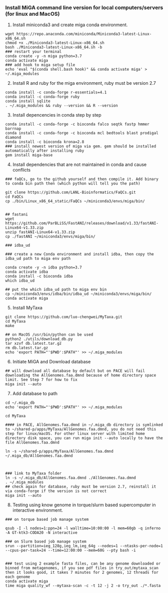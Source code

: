 ### Install MiGA command line version for local computers/servers (for linux and MacOS)
1. Install miniconda3 and create miga conda environment.
```
wget https://repo.anaconda.com/miniconda/Miniconda3-latest-Linux-x86_64.sh
chmod +x ./Miniconda3-latest-Linux-x86_64.sh
bash ./Miniconda3-latest-Linux-x86_64.sh -b
### restart your terminal
conda create -y -n miga python=3.7
conda activate miga
### add hook to miga setup file
echo 'eval "$(conda shell.bash hook)" && conda activate miga' > ~/.miga_modules
```

2. Install R and ruby for the miga environment, ruby must be version 2.7
```
conda install -c conda-forge r-essentials=4.1
conda install -c conda-forge ruby
conda install sqlite
. ~/.miga_modules && ruby --version && R --version
```

3. Install depencencies in conda step by step
```
conda install -c conda-forge -c bioconda falco seqtk fastp hmmer barrnap
conda install -c conda-forge -c bioconda mcl bedtools blast prodigal diamond
conda install -c bioconda krona=2.8
### install newest version of miga via gem. gem should be installed automatically after installing ruby
gem install miga-base
```

4. Install dependencies that are not maintained in conda and cause conflicts
```
### faQCs, go to the github yourself and then compile it. Add binary to conda bin path then (which python will tell you the path)

git clone https://github.com/LANL-Bioinformatics/FaQCs.git
cd FaQCs
cp ./bin/Linux_x86_64_static/FaQCs ~/miniconda3/envs/miga/bin/


## fastani
wget https://github.com/ParBLiSS/FastANI/releases/download/v1.33/fastANI-Linux64-v1.33.zip
unzip fastANI-Linux64-v1.33.zip
cp ./fastANI ~/miniconda3/envs/miga/bin/

### idba_ud

### create a new Conda environment and install idba, then copy the idba_ud path to miga env path

conda create -y -n idba python=3.7
conda activate idba
conda install -c bioconda idba
which idba_ud

## put the which idba_ud path to miga env bin
cp ~/miniconda3/envs/idba/bin/idba_ud ~/miniconda3/envs/miga/bin/
conda activate miga

```


5. Install MyTaxa

```
git clone https://github.com/luo-chengwei/MyTaxa.git
cd MyTaxa
make

## on MacOS /usr/bin/python can be used
python2 ./utils/download_db.py
tar xzvf db.latest.tar.gz
rm db.latest.tar.gz
echo 'export PATH="'$PWD':$PATH"' >> ~/.miga_modules
```

6. Initiate MiGA and Download database
```
## will download all database by default but on PACE will fail downloading the AllGenomes.faa.dmnd because of home directory space limit. See Step 7 for how to fix
miga init --auto
```

7. Add database to path

```
cd ~/.miga_db
echo 'export PATH="'$PWD':$PATH"' >> ~/.miga_modules

cd MyTaxa

#### in PACE, AllGenomes.faa.dmnd in ~/.miga_db directory is symlinked to ~/shared-p/apps/MyTaxa/AllGenomes.faa.dmnd, you do not need this step for linux/macOS. For other linux server with limited home directory disk space, you can run miga init --auto locally to have the file AllGenomes.faa.dmnd

ln -s ~/shared-p/apps/MyTaxa/AllGenomes.faa.dmnd ~/.miga_db/AllGenomes.faa.dmnd



### link to MyTaxa folder
ln -s ~/.miga_db/AllGenomes.faa.dmnd ./AllGenomes.faa.dmnd
. ~/.miga_modules
## check again for database, ruby must be version 2.7, reinstall it via conda-forge if the version is not correct
miga init --auto
```

8. Testing using know genome in torque/slurm based supercomputer in interactive environment.
```
### on torque based job manage system

qsub -I -l nodes=1:ppn=24 -l walltime=10:00:00 -l mem=60gb -q inferno -A GT-ktk3-CODA20 -N interactive

### on Slurm based job manage system
srun --partition=ieg_128g,ieg_lm,ieg_64g --nodes=1 --ntasks-per-node=1 --cpus-per-task=24 --time=12:00:00 --mem=60G --pty bash -i


### test using 2 example fasta files, can be any genome downloaded or binned from metagenomes, if you see pdf files in try_out/mytaxa_scan then it looks good, it takes 7 minutes for 2 genomes, 12 threads for each genome
conda activate miga
time miga quality_wf --mytaxa-scan -c -t 12 -j 2 -o try_out ./*.fasta
```


